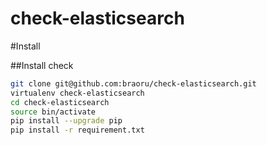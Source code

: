 # check-elasticsearch

#Install

##Install check

```Bash
git clone git@github.com:braoru/check-elasticsearch.git
virtualenv check-elasticsearch
cd check-elasticsearch
source bin/activate
pip install --upgrade pip
pip install -r requirement.txt

```


